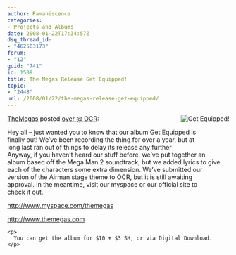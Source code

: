 ```yaml
---
author: Ramaniscence
categories:
- Projects and Albums
date: 2008-01-22T17:34:57Z
dsq_thread_id:
- "462503173"
forum:
- "12"
guid: "741"
id: 1509
title: The Megas Release Get Equipped!
topic:
- "2448"
url: /2008/01/22/the-megas-release-get-equipped/
---
```


<img border="0" align="right" alt="Get Equipped!" src="images/newsMisc/tm-ge.png" />
  
<a href="http://www.ocremix.org/forums/member.php?u=23050" target="_blank">TheMegas</a> posted <a href="http://www.ocremix.org/forums/showthread.php?t=14342" target="_self">over @ OCR</a>:

<div class="quoted-text">
  Hey all &#8211; just wanted you to know that our album Get Equipped is<br /> finally out! We&#8217;ve been recording the thing for over a year, but at<br /> long last ran out of things to delay its release any further <img border="0" class="inlineimg" title="Smile" alt="" src="http://www.ocremix.org/forums/images/smilies/icon_smile.gif" />
</div>

<div class="quoted-text">
  Anyway, if you haven&#8217;t heard our stuff before, we&#8217;ve put together an<br /> album based off the Mega Man 2 soundtrack, but we added lyrics to give<br /> each of the characters some extra dimension. We&#8217;ve submitted our<br /> version of the Airman stage theme to OCR, but it is still awaiting<br /> approval. In the meantime, visit our myspace or our official site to<br /> check it out.</p> 
  
  <p>
    <a target="_blank" href="http://www.myspace.com/themegas">http://www.myspace.com/themegas</a>
  </p>
  
  <p>
    <a target="_blank" href="http://www.themegas.com/">http://www.themegas.com</a> </div> 
    
    <p>
      You can get the album for $10 + $3 SH, or via Digital Download.
    </p>